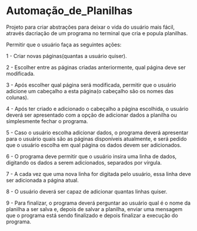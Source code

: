 # Automação_de_Planilhas

Projeto para criar abstrações para deixar o vida do usuário mais fácil, através dacriação de um programa no terminal que cria e popula planilhas.


Permitir que o usuário faça as seguintes ações:

1 - Criar novas páginas(quantas a usuário quiser).

2 - Escolher entre as páginas criadas anteriormente, qual página deve ser modificada.

3 - Após escolher qual página será modificada, permitir que o usuário adicione um cabeçalho a esta página(o cabeçalho são  os nomes das colunas).

4 - Após ter criado e adicionado o cabeçalho a página escolhida, o usuário deverá ser apresentado com a opção de adicionar dados a planilha ou simplesmente fechar o programa.

5 - Caso o usuário escolha adicionar dados, o programa deverá apresentar para o usuário quais são as páginas disponíveis atualmente, e será pedido que o usuário escolha em qual página os dados devem ser adicionados.

6 - O programa deve permitir que o usuário insira uma linha de dados, digitando os dados a serem adicionados, separados por vírgula.

7 - A cada vez que uma nova linha for digitada pelo usuário, essa linha deve ser adicionada a página atual.

8 - O usuário deverá ser capaz de adicionar quantas linhas quiser.

9 - Para finalizar, o programa deverá perguntar ao usuário qual é o nome da planilha a ser salva e, depois de salvar a planilha, enviar uma mensagem que o programa está sendo finalizado e depois finalizar a execução do programa.